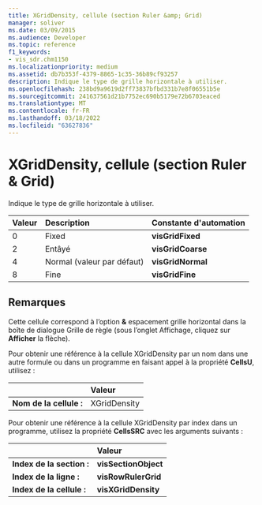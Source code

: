 ```yaml
---
title: XGridDensity, cellule (section Ruler &amp; Grid)
manager: soliver
ms.date: 03/09/2015
ms.audience: Developer
ms.topic: reference
f1_keywords:
- vis_sdr.chm1150
ms.localizationpriority: medium
ms.assetid: db7b353f-4379-8865-1c35-36b89cf93257
description: Indique le type de grille horizontale à utiliser.
ms.openlocfilehash: 238bd9a9619d2ff73837bfbd331b7e8f06551b5e
ms.sourcegitcommit: 241637561d21b7752ec690b5179e72b6703eaced
ms.translationtype: MT
ms.contentlocale: fr-FR
ms.lasthandoff: 03/18/2022
ms.locfileid: "63627836"
---
```

# <a name="xgriddensity-cell-ruler-amp-grid-section"></a>XGridDensity, cellule (section Ruler &amp; Grid)

Indique le type de grille horizontale à utiliser.
  
|**Valeur**|**Description**|**Constante d'automation**|
|:-----|:-----|:-----|
|0  <br/> |Fixed  <br/> |**visGridFixed** <br/> |
|2  <br/> |Entâyé  <br/> |**visGridCoarse** <br/> |
|4  <br/> |Normal (valeur par défaut)  <br/> |**visGridNormal** <br/> |
|8   <br/> |Fine  <br/> |**visGridFine** <br/> |
   
## <a name="remarks"></a>Remarques

Cette cellule  correspond à l’option  **&amp;** espacement grille horizontal dans la boîte de dialogue Grille de règle (sous l’onglet Affichage, cliquez sur **Afficher** la flèche). 
  
Pour obtenir une référence à la cellule XGridDensity par un nom dans une autre formule ou dans un programme en faisant appel à la propriété **CellsU**, utilisez : 
  
||Valeur |
|:-----|:-----|
|**Nom de la cellule :**  <br/> |XGridDensity  <br/> |
   
Pour obtenir une référence à la cellule XGridDensity par index dans un programme, utilisez la propriété **CellsSRC** avec les arguments suivants : 
  
||Valeur |
|:-----|:-----|
|**Index de la section :**  <br/> |**visSectionObject** <br/> |
|**Index de la ligne :**  <br/> |**visRowRulerGrid** <br/> |
|**Index de la cellule :**  <br/> |**visXGridDensity** <br/> |
   

